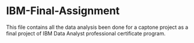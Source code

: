 # IBM-Final-Assignment
This file contains all the data analysis been done for a captone project as a final project of IBM Data Analyst professional certificate program.
